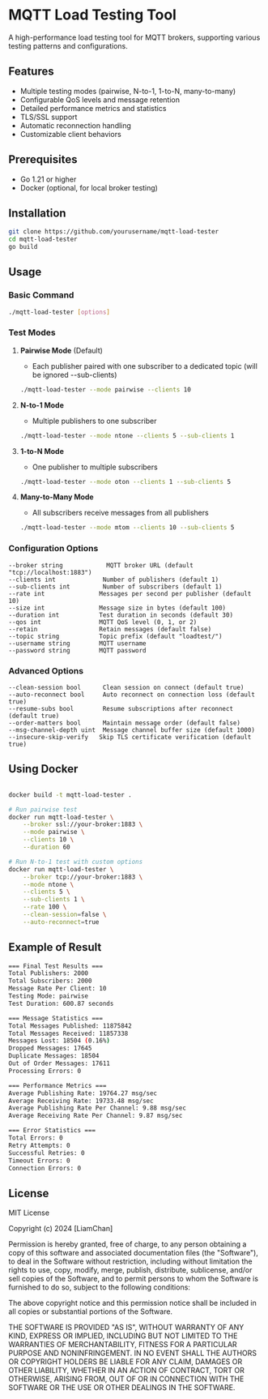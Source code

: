 # MQTT Load Testing Tool

A high-performance load testing tool for MQTT brokers, supporting various testing patterns and configurations.

## Features
- Multiple testing modes (pairwise, N-to-1, 1-to-N, many-to-many)
- Configurable QoS levels and message retention
- Detailed performance metrics and statistics
- TLS/SSL support
- Automatic reconnection handling
- Customizable client behaviors

## Prerequisites
- Go 1.21 or higher
- Docker (optional, for local broker testing)

## Installation
```bash
git clone https://github.com/yourusername/mqtt-load-tester
cd mqtt-load-tester
go build
```

## Usage

### Basic Command
```bash
./mqtt-load-tester [options]
```

### Test Modes

1. **Pairwise Mode** (Default)
   - Each publisher paired with one subscriber to a dedicated topic (will be ignored --sub-clients)
   ```bash
   ./mqtt-load-tester --mode pairwise --clients 10
   ```

2. **N-to-1 Mode**
   - Multiple publishers to one subscriber
   ```bash
   ./mqtt-load-tester --mode ntone --clients 5 --sub-clients 1
   ```

3. **1-to-N Mode**
   - One publisher to multiple subscribers
   ```bash
   ./mqtt-load-tester --mode oton --clients 1 --sub-clients 5
   ```

4. **Many-to-Many Mode**
   - All subscribers receive messages from all publishers
   ```bash
   ./mqtt-load-tester --mode mtom --clients 10 --sub-clients 5
   ```

### Configuration Options
```
--broker string            MQTT broker URL (default "tcp://localhost:1883")
--clients int             Number of publishers (default 1)
--sub-clients int         Number of subscribers (default 1)
--rate int               Messages per second per publisher (default 10)
--size int               Message size in bytes (default 100)
--duration int           Test duration in seconds (default 30)
--qos int                MQTT QoS level (0, 1, or 2)
--retain                 Retain messages (default false)
--topic string           Topic prefix (default "loadtest/")
--username string        MQTT username
--password string        MQTT password
```

### Advanced Options
```
--clean-session bool      Clean session on connect (default true)
--auto-reconnect bool     Auto reconnect on connection loss (default true)
--resume-subs bool        Resume subscriptions after reconnect (default true)
--order-matters bool      Maintain message order (default false)
--msg-channel-depth uint  Message channel buffer size (default 1000)
--insecure-skip-verify   Skip TLS certificate verification (default true)
```

## Using Docker
```bash

docker build -t mqtt-load-tester .

# Run pairwise test
docker run mqtt-load-tester \
    --broker ssl://your-broker:1883 \
    --mode pairwise \
    --clients 10 \
    --duration 60

# Run N-to-1 test with custom options
docker run mqtt-load-tester \
    --broker tcp://your-broker:1883 \
    --mode ntone \
    --clients 5 \
    --sub-clients 1 \
    --rate 100 \
    --clean-session=false \
    --auto-reconnect=true

```

## Example of Result
```bash
=== Final Test Results ===
Total Publishers: 2000
Total Subscribers: 2000
Message Rate Per Client: 10
Testing Mode: pairwise
Test Duration: 600.87 seconds

=== Message Statistics ===
Total Messages Published: 11875842
Total Messages Received: 11857338
Messages Lost: 18504 (0.16%)
Dropped Messages: 17645
Duplicate Messages: 18504
Out of Order Messages: 17611
Processing Errors: 0

=== Performance Metrics ===
Average Publishing Rate: 19764.27 msg/sec
Average Receiving Rate: 19733.48 msg/sec
Average Publishing Rate Per Channel: 9.88 msg/sec
Average Receiving Rate Per Channel: 9.87 msg/sec

=== Error Statistics ===
Total Errors: 0
Retry Attempts: 0
Successful Retries: 0
Timeout Errors: 0
Connection Errors: 0
```

## License

MIT License

Copyright (c) 2024 [LiamChan]

Permission is hereby granted, free of charge, to any person obtaining a copy
of this software and associated documentation files (the "Software"), to deal
in the Software without restriction, including without limitation the rights
to use, copy, modify, merge, publish, distribute, sublicense, and/or sell
copies of the Software, and to permit persons to whom the Software is
furnished to do so, subject to the following conditions:

The above copyright notice and this permission notice shall be included in all
copies or substantial portions of the Software.

THE SOFTWARE IS PROVIDED "AS IS", WITHOUT WARRANTY OF ANY KIND, EXPRESS OR
IMPLIED, INCLUDING BUT NOT LIMITED TO THE WARRANTIES OF MERCHANTABILITY,
FITNESS FOR A PARTICULAR PURPOSE AND NONINFRINGEMENT. IN NO EVENT SHALL THE
AUTHORS OR COPYRIGHT HOLDERS BE LIABLE FOR ANY CLAIM, DAMAGES OR OTHER
LIABILITY, WHETHER IN AN ACTION OF CONTRACT, TORT OR OTHERWISE, ARISING FROM,
OUT OF OR IN CONNECTION WITH THE SOFTWARE OR THE USE OR OTHER DEALINGS IN THE
SOFTWARE.